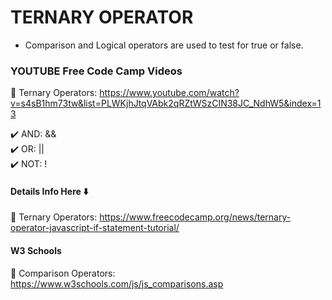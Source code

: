 # TERNARY OPERATOR

- Comparison and Logical operators are used to test for true or false.

### YOUTUBE Free Code Camp Videos 

🚀 Ternary Operators: https://www.youtube.com/watch?v=s4sB1hm73tw&list=PLWKjhJtqVAbk2qRZtWSzCIN38JC_NdhW5&index=13

✔️ AND: && <br>
✔️ OR: || <br>
✔️ NOT: ! <br>

#### Details Info Here ⬇️

🚀 Ternary Operators: https://www.freecodecamp.org/news/ternary-operator-javascript-if-statement-tutorial/

#### W3 Schools

🚀 Comparison Operators: https://www.w3schools.com/js/js_comparisons.asp


